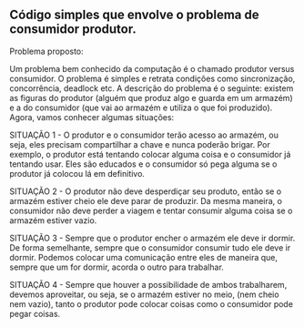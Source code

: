 ## Código simples que envolve o problema de consumidor produtor.

Problema proposto:

Um problema bem conhecido da computação é o chamado produtor versus consumidor. O problema é simples e retrata condições como sincronização, concorrência, deadlock etc. A descrição do problema é o seguinte: existem as figuras do produtor (alguém que produz algo e guarda em um armazém) e a do consumidor (que vai ao armazém e utiliza o que foi produzido). Agora, vamos conhecer algumas situações:

SITUAÇÃO 1 - O produtor e o consumidor terão acesso ao armazém, ou seja, eles precisam compartilhar a chave e nunca poderão brigar. Por exemplo, o produtor está tentando colocar alguma coisa e o consumidor já tentando usar. Eles são educados e o consumidor só pega alguma se o produtor já colocou lá em definitivo.

SITUAÇÃO 2 - O produtor não deve desperdiçar seu produto, então se o armazém estiver cheio ele deve parar de produzir. Da mesma maneira, o consumidor não deve perder a viagem e tentar consumir alguma coisa se o armazém estiver vazio.

SITUAÇÃO 3 - Sempre que o produtor encher o armazém ele deve ir dormir. De forma semelhante, sempre que o consumidor consumir tudo ele deve ir dormir. Podemos colocar uma comunicação entre eles de maneira que, sempre que um for dormir, acorda o outro para trabalhar.

SITUAÇÃO 4 - Sempre que houver a possibilidade de ambos trabalharem, devemos aproveitar, ou seja, se o armazém estiver no meio, (nem cheio nem vazio), tanto o produtor pode colocar coisas como o consumidor pode pegar coisas.